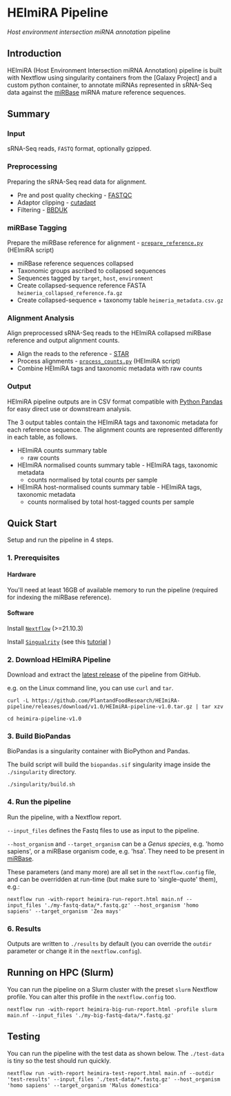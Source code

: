 # HEImiRA Pipeline
_Host environment intersection miRNA annotation_ pipeline

## Introduction
HEImiRA (Host Environment Intersection miRNA Annotation) pipeline is built with
Nextflow using singularity containers from the [Galaxy Project] and a custom
python container, to annotate miRNAs represented in sRNA-Seq data against the
[miRBase]() miRNA mature reference sequences.

## Summary
### Input
sRNA-Seq reads, `FASTQ` format, optionally gzipped.

### Preprocessing
Preparing the sRNA-Seq read data for alignment.

 - Pre and post quality checking - [FASTQC]()
 - Adaptor clipping - [cutadapt]()
 - Filtering - [BBDUK]()

### miRBase Tagging
Prepare the miRBase reference for alignment - [`prepare_reference.py`](templates/prepare_reference.py) (HEImiRA script)

 - miRBase reference sequences collapsed
 - Taxonomic groups ascribed to collapsed sequences
 - Sequences tagged by `target`, `host`, `environment`
 - Create collapsed-sequence reference FASTA `heimeria_collapsed_reference.fa.gz`
 - Create collapsed-sequence + taxonomy table `heimeria_metadata.csv.gz`

### Alignment Analysis
Align preprocessed sRNA-Seq reads to the HEImiRA collapsed miRBase reference
and output alignment counts. 

 - Align the reads to the reference - [STAR]()
 - Process alignments - [`process_counts.py`](templates/process_counts.py) (HEImiRA script)
 - Combine HEImiRA tags and taxonomic metadata with raw counts

### Output
HEImiRA pipeline outputs are in CSV format compatible with [Python Pandas]() for easy direct use or downstream analysis.

The 3 output tables contain the HEImiRA tags and taxonomic metadata for each reference sequence. The alignment counts are represented differently in each table, as follows.

 - HEImiRA counts summary table
   - raw counts
 - HEImiRA normalised counts summary table - HEImiRA tags, taxonomic metadata
   - counts normalised by total counts per sample
 - HEImiRA host-normalised counts summary table - HEImiRA tags, taxonomic metadata
   - counts normalised by total host-tagged counts per sample

## Quick Start
Setup and run the pipeline in 4 steps.

### 1. Prerequisites
#### Hardware
You'll need at least 16GB of available memory to run the pipeline (required for indexing the miRBase reference).

#### Software
Install
[`Nextflow`](https://www.nextflow.io/docs/latest/getstarted.html#installation)
(>=21.10.3)

Install [`Singualrity`](https://www.sylabs.io/guides/3.0/user-guide/) (see this
[tutorial](https://singularity-tutorial.github.io/01-installation/) )

### 2. Download HEImiRA Pipeline
Download and extract the [latest release](https://github.com/PlantandFoodResearch/HEImiRA-pipeline/releases)
of the pipeline from GitHub.

e.g. on the Linux command line, you can use `curl` and `tar`.
```
curl -L https://github.com/PlantandFoodResearch/HEImiRA-pipeline/releases/download/v1.0/HEImiRA-pipeline-v1.0.tar.gz | tar xzv

cd heimira-pipeline-v1.0
```

### 3. Build BioPandas
BioPandas is a singularity container with BioPython and Pandas.

The build script will build the `biopandas.sif` singularity image inside the
`./singularity` directory.

```
./singularity/build.sh
```

### 4. Run the pipeline
Run the pipeline, with a Nextflow report.

`--input_files` defines the Fastq files to use as input to the pipeline.

`--host_organism` and `--target_organism` can be a *Genus species*, e.g. 'homo
sapiens', or a miRBase organism code, e.g. 'hsa'.  They need to be present in
[miRBase](https://www.mirbase.org).

These parameters (and many more) are all set in the `nextflow.config` file, and
can be overridden at run-time (but make sure to 'single-quote' them), e.g.:

```
nextflow run -with-report heimira-run-report.html main.nf --input_files './my-fastq-data/*.fastq.gz' --host_organism 'homo sapiens' --target_organism 'Zea mays'
```

### 6. Results
Outputs are written to `./results` by default (you can override the `outdir` parameter or change it in the `nextflow.config`).

## Running on HPC (Slurm)
You can run the pipeline on a Slurm cluster with the preset `slurm` Nextflow profile.
You can alter this profile in the `nextflow.config` too.

```
nextflow run -with-report heimira-big-run-report.html -profile slurm main.nf --input_files './my-big-fastq-data/*.fastq.gz'
```

## Testing
You can run the pipeline with the test data as shown below. The `./test-data`
is tiny so the test should run quickly. 

```
nextflow run -with-report heimira-test-report.html main.nf --outdir 'test-results' --input_files './test-data/*.fastq.gz' --host_organism 'homo sapiens' --target_organism 'Malus domestica'
```
